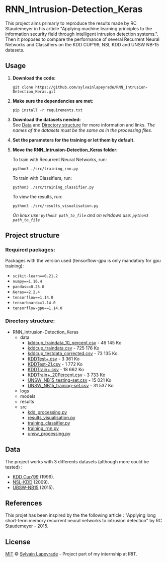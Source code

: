 # RNN_Intrusion-Detection_Keras
This project aims primarly to reproduce the results made by RC Staudemeyer in his article "Applying machine learning principles to the information security field through intelligent intrusion detection systems.".  
Then it proposes to compare the performance of several Recurrent Neural Networks and Classifiers on the KDD CUP'99, NSL KDD and UNSW NB-15 datasets.

## Usage
1. **Download the code:** 
    ```
    git clone https://github.com/sylvainlapeyrade/RNN_Intrusion-Detection_Keras.git
    ```
2. **Make sure the dependencies are met:** 
    ```
    pip install -r requirements.txt
    ```
3. **Download the datasets needed:**  
See [Data](#Data) and [Directory structure](#Directory-structure) for more information and links.
*The names of the datasets must be the same as in the processing files.*  

4. **Set the parameters for the training or let them by default.**

5. **Move the RNN_Intrusion-Detection_Keras folder:** 
    
    To train with Recurrent Neural Networks, run:
    ```
    python3 ./src/training_rnn.py 
    ```
    To train with Classifiers, run:
    ```
    python3 ./src/training_classifier.py
    ```
    To view the results, run:
    ```
    python3 ./src/results_visualisation.py
    ```
    *On linux use: `python3 path_to_file` and on windows use: `python3 path_to_file`*  

## Project structure
### Required packages:
Packages with the version used (tensorflow-gpu is only mandatory for gpu training):
* `scikit-learn==0.21.2` 
* `numpy==1.16.4`
* `pandas==0.25.0`
* `Keras==2.2.4`
* `tensorflow==1.14.0`
* `tensorboard==1.14.0`
* `tensorflow-gpu==1.14.0`

### Directory structure:
* RNN_Intrusion-Detection_Keras
    * data
        * [kddcup_traindata_10_percent.csv](http://kdd.ics.uci.edu/databases/kddcup99/) - 46 145 Ko
        * [kddcup_traindata.csv](http://kdd.ics.uci.edu/databases/kddcup99/) - 725 176 Ko
        * [kddcup_testdata_corrected.csv](http://kdd.ics.uci.edu/databases/kddcup99/) - 73 135 Ko
        * [KDDTest+.csv](https://www.unb.ca/cic/datasets/nsl.html) - 3 361 Ko
        * [KDDTest-21.csv](https://www.unb.ca/cic/datasets/nsl.html) - 1 772 Ko
        * [KDDTrain+.csv](https://www.unb.ca/cic/datasets/nsl.html) - 18 662 Ko
        * [KDDTrain+_20Percent.csv](https://www.unb.ca/cic/datasets/nsl.html) - 3 733 Ko
        * [UNSW_NB15_testing-set.csv](https://research.unsw.edu.au/projects/unsw-nb15-dataset) - 15 021 Ko
        * [UNSW_NB15_training-set.csv](https://research.unsw.edu.au/projects/unsw-nb15-dataset) - 31 537 Ko
    * logs
    * models
    * results
    * src
        * [kdd_processing.py](src/kdd_processing.py)
        * [results_visualisation.py](src/results_visualisation.py)
        * [training_classifier.py](src/training_classifier.py)
        * [training_rnn.py](src/training_rnn.py)
        * [unsw_processing.py](src/unsw_processing.py)

## Data
The project works with 3 differents datasets (although more could be tested) :
* [KDD Cup'99](https://kdd.ics.uci.edu/databases/kddcup99/kddcup99.html) (1999).
* [NSL-KDD](https://www.unb.ca/cic/datasets/nsl.html) (2009).
* [UBSW-NB15](https://www.unsw.adfa.edu.au/unsw-canberra-cyber/cybersecurity/ADFA-NB15-Datasets/) (2015).

## References
This projet has been inspired by the the following article : "Applying long short-term memory recurrent neural networks to intrusion detection" by RC Staudemeyer - ‎2015.

## License
[MIT](LICENSE) © [Sylvain Lapeyrade](https://github.com/sylvainlapeyrade) - Project part of my internship at IRIT.
